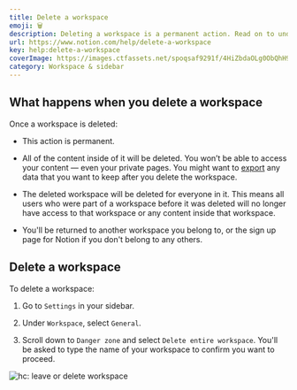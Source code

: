```yaml
---
title: Delete a workspace
emoji: 🗑️
description: Deleting a workspace is a permanent action. Read on to understand how to delete a workspace and what happens afterwards 🗑️
url: https://www.notion.com/help/delete-a-workspace
key: help:delete-a-workspace
coverImage: https://images.ctfassets.net/spoqsaf9291f/4HiZbdaOLg0ObQhH9lfCj7/414bc3aca88632d0c2e7e873a82d01b0/Delete_visual_reference.png
category: Workspace & sidebar
---
```


## What happens when you delete a workspace

Once a workspace is deleted:

* This action is permanent.

* All of the content inside of it will be deleted. You won’t be able to access your content — even your private pages. You might want to [export](https://www.notion.com/help/export-your-content) any data that you want to keep after you delete the workspace.

* The deleted workspace will be deleted for everyone in it. This means all users who were part of a workspace before it was deleted will no longer have access to that workspace or any content inside that workspace.

* You'll be returned to another workspace you belong to, or the sign up page for Notion if you don't belong to any others.

## Delete a workspace

To delete a workspace:

1. Go to `Settings` in your sidebar.

2. Under `Workspace`, select `General`.

3. Scroll down to `Danger zone` and select `Delete entire workspace`. You'll be asked to type the name of your workspace to confirm you want to proceed.

![hc: leave or delete workspace](https://images.ctfassets.net/spoqsaf9291f/3j6YMbMUhuIJrQR4G3y1rn/35b41a30f3aa532f7793d7c92b56a78e/Group_48.png)
